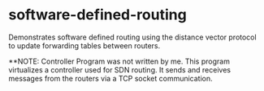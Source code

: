 # software-defined-routing
Demonstrates software defined routing using the distance vector protocol to update forwarding tables between routers.  
  
**NOTE: Controller Program was not written by me. This program virtualizes a controller used for SDN routing. It sends and receives messages from the routers via a TCP socket communication.  


